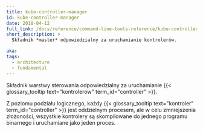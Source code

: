 ```yaml
---
title: kube-controller-manager
id: kube-controller-manager
date: 2018-04-12
full_link: /docs/reference/command-line-tools-reference/kube-controller-manager/
short_description: >
  Składnik *master* odpowiedzialny za uruchamianie kontrolerów.

aka:
tags:
  - architecture
  - fundamental
---
```


Składnik warstwy sterowania odpowiedzialny za uruchamianie
{{< glossary_tooltip text="kontrolerów" term_id="controller" >}}.

<!--more-->

Z poziomu podziału logicznego, każdy
{{< glossary_tooltip text="kontroler" term_id="controller" >}} jest oddzielnym
procesem, ale w celu zmniejszenia złożoności, wszystkie kontrolery są
skompilowane do jednego programu binarnego i uruchamiane jako jeden proces.
